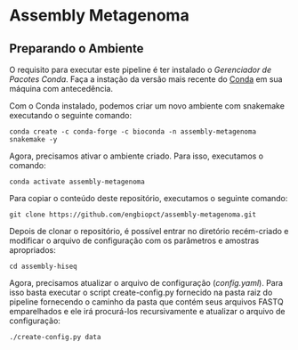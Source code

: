 # Assembly Metagenoma

## Preparando o Ambiente
O requisito para executar este pipeline é ter instalado o *Gerenciador de Pacotes Conda*. Faça a instação da versão mais recente do [Conda](https://docs.conda.io/projects/conda/en/latest/user-guide/install/index.html) em sua máquina com antecedência.

Com o Conda instalado, podemos criar um novo ambiente com snakemake executando o seguinte comando:

```conda create -c conda-forge -c bioconda -n assembly-metagenoma snakemake -y```

Agora, precisamos ativar o ambiente criado. Para isso, executamos o comando:

```conda activate assembly-metagenoma```

Para copiar o conteúdo deste repositório, executamos o seguinte comando:

```git clone https://github.com/engbiopct/assembly-metagenoma.git```

Depois de clonar o repositório, é possível entrar no diretório recém-criado e modificar o arquivo de configuração com os parâmetros e amostras apropriados:

```cd assembly-hiseq```

Agora, precisamos atualizar o arquivo de configuração (*config.yaml*). Para isso basta executar o script create-config.py fornecido na pasta raiz do pipeline fornecendo o caminho da pasta que contém seus arquivos FASTQ emparelhados e ele irá procurá-los recursivamente e atualizar o arquivo de configuração:

```./create-config.py data```
